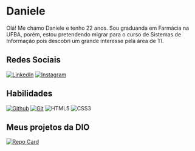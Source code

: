 # Daniele
Olá! Me chamo Daniele e tenho 22 anos. Sou graduanda em Farmácia na UFBA, porém, estou pretendendo migrar para o curso de Sistemas de Informação pois descobri um grande interesse pela área de TI.
## Redes Sociais
[![LinkedIn](https://img.shields.io/badge/LinkedIn-pink?style=for-the-badge&logo=linkedin&logoColor=000)](https://www.linkedin.com/in/daniele-mottaro/)
[![Instagram](https://img.shields.io/badge/Instagram-pink?style=for-the-badge&logo=instagram&logoColor=000)](https://www.instagram.com/danielemotta/)

## Habilidades
[![Github](https://img.shields.io/badge/Github-pink?style=for-the-badge&logo=github&logoColor=000)](https://github.com/)
[![Git](https://img.shields.io/badge/Git-pink?style=for-the-badge&logo=git&logoColor=000)](https://git-scm.com/)
![HTML5](https://img.shields.io/badge/HTML5-pink?style=for-the-badge&logo=html5&logoColor=000)
![CSS3](https://img.shields.io/badge/CSS3-pink?style=for-the-badge&logo=css3&logoColor=000)


## Meus projetos da DIO
[![Repo Card](https://github-readme-stats.vercel.app/api/pin/?username=dxnielemotta&repo=dio-lab-open-source&theme=rose)](https://github.com/dxnielemotta/dio-lab-open-source)


